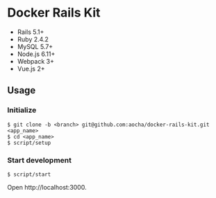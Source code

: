 # Docker Rails Kit

* Rails 5.1+
* Ruby 2.4.2
* MySQL 5.7+
* Node.js 6.11+
* Webpack 3+
* Vue.js 2+

## Usage

### Initialize

```
$ git clone -b <branch> git@github.com:aocha/docker-rails-kit.git <app_name>
$ cd <app_name>
$ script/setup
```

### Start development

```
$ script/start
```

Open http://localhost:3000.
